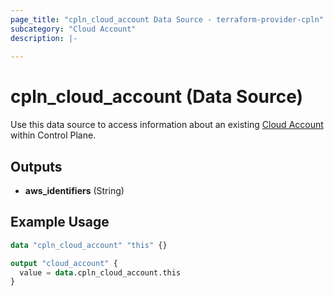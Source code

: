 ```yaml
---
page_title: "cpln_cloud_account Data Source - terraform-provider-cpln"
subcategory: "Cloud Account"
description: |-
  
---
```


# cpln_cloud_account (Data Source)

Use this data source to access information about an existing [Cloud Account](https://docs.controlplane.com/reference/cloudaccount) within Control Plane.

## Outputs

- **aws_identifiers** (String)

## Example Usage

```terraform
data "cpln_cloud_account" "this" {}

output "cloud_account" {
  value = data.cpln_cloud_account.this
}
```

